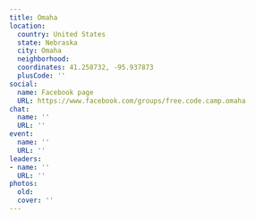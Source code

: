 ```yaml
---
title: Omaha
location:
  country: United States
  state: Nebraska
  city: Omaha
  neighborhood: 
  coordinates: 41.258732, -95.937873
  plusCode: ''
social:
  name: Facebook page
  URL: https://www.facebook.com/groups/free.code.camp.omaha
chat:
  name: ''
  URL: ''
event:
  name: ''
  URL: ''
leaders:
- name: ''
  URL: ''
photos:
  old: 
  cover: ''
---
```

